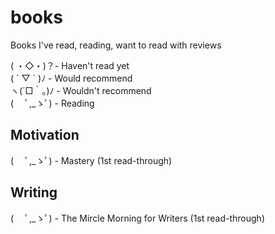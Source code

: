 # books
Books I've read, reading, want to read with reviews

( ・◇・)？- Haven't read yet  
( ´ ▽ ` )ﾉ - Would recommend  
ヽ(´□｀。)ﾉ - Wouldn't recommend  
( 　ﾟ,_ゝﾟ) - Reading  

## Motivation
( 　ﾟ,_ゝﾟ) - Mastery (1st read-through)

## Writing
( 　ﾟ,_ゝﾟ) - The Mircle Morning for Writers (1st read-through)
